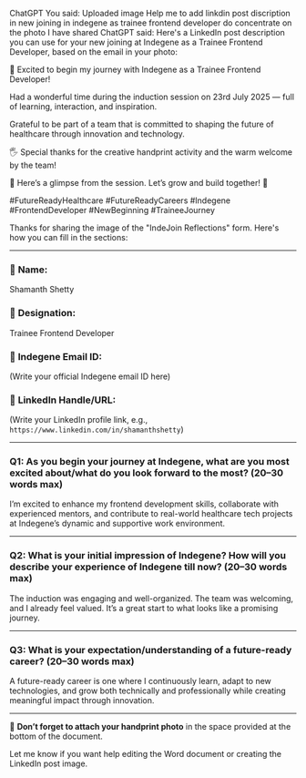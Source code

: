

ChatGPT
You said:
Uploaded image
Help me to add linkdin post discription in new joining in indegene as trainee frontend developer do concentrate on the photo I have shared 
ChatGPT said:
Here's a LinkedIn post description you can use for your new joining at Indegene as a Trainee Frontend Developer, based on the email in your photo:

📢 Excited to begin my journey with Indegene as a Trainee Frontend Developer!

Had a wonderful time during the induction session on 23rd July 2025 — full of learning, interaction, and inspiration.

Grateful to be part of a team that is committed to shaping the future of healthcare through innovation and technology.

🖐️ Special thanks for the creative handprint activity and the warm welcome by the team!

📸 Here’s a glimpse from the session.
Let’s grow and build together! 🚀

#FutureReadyHealthcare
#FutureReadyCareers
#Indegene #FrontendDeveloper #NewBeginning #TraineeJourney









Thanks for sharing the image of the "IndeJoin Reflections" form. Here's how you can fill in the sections:

---

### 🔹 **Name:**

Shamanth Shetty

### 🔹 **Designation:**

Trainee Frontend Developer

### 🔹 **Indegene Email ID:**

(Write your official Indegene email ID here)

### 🔹 **LinkedIn Handle/URL:**

(Write your LinkedIn profile link, e.g., `https://www.linkedin.com/in/shamanthshetty`)

---

### **Q1: As you begin your journey at Indegene, what are you most excited about/what do you look forward to the most? (20–30 words max)**

I’m excited to enhance my frontend development skills, collaborate with experienced mentors, and contribute to real-world healthcare tech projects at Indegene’s dynamic and supportive work environment.

---

### **Q2: What is your initial impression of Indegene? How will you describe your experience of Indegene till now? (20–30 words max)**

The induction was engaging and well-organized. The team was welcoming, and I already feel valued. It’s a great start to what looks like a promising journey.

---

### **Q3: What is your expectation/understanding of a future-ready career? (20–30 words max)**

A future-ready career is one where I continuously learn, adapt to new technologies, and grow both technically and professionally while creating meaningful impact through innovation.

---

📸 **Don’t forget to attach your handprint photo** in the space provided at the bottom of the document.

Let me know if you want help editing the Word document or creating the LinkedIn post image.


